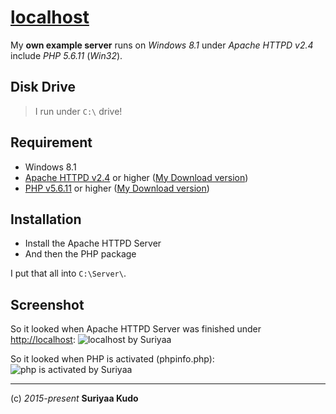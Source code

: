 [localhost](http://localhost)
=========

My **own example server** runs on *Windows 8.1* under *Apache HTTPD v2.4* include *PHP 5.6.11* (*Win32*).

## Disk Drive
  > I run under `C:\` drive!

## Requirement
* Windows 8.1
* [Apache HTTPD v2.4](http://www.apachelounge.com/download/) or higher ([My Download version](http://www.apachelounge.com/download/VC14/binaries/httpd-2.4.16-win32-VC14.zip))
* [PHP v5.6.11](http://windows.php.net/download/) or higher ([My Download version](http://windows.php.net/downloads/releases/php-5.6.11-Win32-VC11-x86.zip))


## Installation
* Install the Apache HTTPD Server
* And then the PHP package

I put that all into `C:\Server\`.

## Screenshot
So it looked when Apache HTTPD Server was finished under [http://localhost](http://localhost):
![localhost by Suriyaa]()

So it looked when PHP is activated (phpinfo.php):
![php is activated by Suriyaa]()


----
(c) *2015-present* **Suriyaa Kudo**

